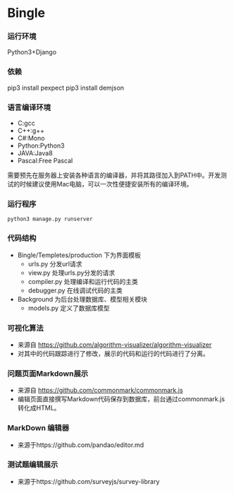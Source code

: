 # Bingle
### 运行环境
Python3+Django

### 依赖
pip3 install pexpect
pip3 install demjson

### 语言编译环境
- C:gcc
- C++:g++
- C#:Mono
- Python:Python3
- JAVA:Java8
- Pascal:Free Pascal

需要预先在服务器上安装各种语言的编译器，并将其路径加入到PATH中。开发测试的时候建议使用Mac电脑，可以一次性便捷安装所有的编译环境。

### 运行程序
```shell
python3 manage.py runserver
```

### 代码结构
- Bingle/Templetes/production 下为界面模板
  - urls.py 分发url请求
  - view.py 处理urls.py分发的请求
  - compiler.py 处理编译和运行代码的主类
  - debugger.py 在线调试代码的主类
- Background 为后台处理数据库、模型相关模块
  - models.py 定义了数据库模型

### 可视化算法
- 来源自 https://github.com/algorithm-visualizer/algorithm-visualizer 
- 对其中的代码跟踪进行了修改，展示的代码和运行的代码进行了分离。

### 问题页面Markdown展示
- 来源自 https://github.com/commonmark/commonmark.js
- 编辑页面直接撰写Markdown代码保存到数据库，前台通过commonmark.js转化成HTML。

### MarkDown 编辑器
- 来源于https://github.com/pandao/editor.md

### 测试题编辑展示
- 来源于https://github.com/surveyjs/survey-library